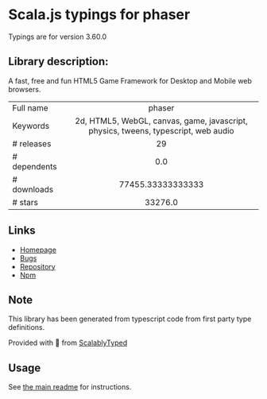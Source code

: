 
# Scala.js typings for phaser

Typings are for version 3.60.0

## Library description:
A fast, free and fun HTML5 Game Framework for Desktop and Mobile web browsers.

|                    |                 |
| ------------------ | :-------------: |
| Full name          | phaser |
| Keywords           | 2d, HTML5, WebGL, canvas, game, javascript, physics, tweens, typescript, web audio |
| # releases         | 29 |
| # dependents       | 0.0 |
| # downloads        | 77455.33333333333 |
| # stars            | 33276.0 |

## Links
- [Homepage](http://phaser.io)
- [Bugs](https://github.com/photonstorm/phaser/issues)
- [Repository](https://github.com/photonstorm/phaser)
- [Npm](https://www.npmjs.com/package/phaser)
    


## Note
This library has been generated from typescript code from first party type definitions.

Provided with :purple_heart: from [ScalablyTyped](https://github.com/oyvindberg/ScalablyTyped)

## Usage
See [the main readme](../../readme.md) for instructions.



